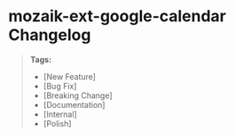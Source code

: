 # mozaik-ext-google-calendar Changelog

> **Tags:**
> - [New Feature]
> - [Bug Fix]
> - [Breaking Change]
> - [Documentation]
> - [Internal]
> - [Polish]
